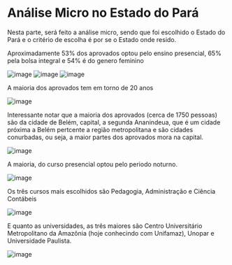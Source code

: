 # Análise Micro  no Estado do Pará

Nesta parte, será feito a análise micro, sendo que foi escolhido o Estado do Pará e o critério de escolha é por se o Estado onde resido.

Aproximadamente 53% dos aprovados optou pelo ensino presencial, 65% pela bolsa integral e 54% é do genero feminino

![image](https://user-images.githubusercontent.com/39843884/190981634-2de2b65c-405d-487f-917d-c5db839457c0.png) ![image](https://user-images.githubusercontent.com/39843884/190981706-22b6fece-0bc0-45b0-8c24-141cbc61ea4e.png)
![image](https://user-images.githubusercontent.com/39843884/190981927-754795b8-529a-4728-81b3-41a28b45c4db.png)

A maioria dos aprovados tem em torno de 20 anos

![image](https://user-images.githubusercontent.com/39843884/190982069-89621ca6-19a6-4f94-8a8a-b9506ed669e3.png)

Interessante notar que a maioria dos aprovados (cerca de 1750 pessoas) são da cidade de Belém, capital, a segunda Ananindeua, que é um cidade próxima a Belém
pertcente a região metropolitana e são cidades conurbadas, ou seja, a maior partes dos aprovados mora na capital.

![image](https://user-images.githubusercontent.com/39843884/190982170-10dce92e-bf5c-4a00-83c1-8554bd51968e.png)

A maioria, do curso presencial optou pelo periodo noturno.

![image](https://user-images.githubusercontent.com/39843884/190982868-61e534cb-170d-4ada-8f37-45c2c947863a.png)

Os três cursos mais escolhidos são Pedagogia, Administração e Ciência Contábeis

![image](https://user-images.githubusercontent.com/39843884/190983054-d660bc3e-8fdb-4b4c-9b37-a1d898a5f32a.png)

E quanto as universidades, as três maiores são Centro Universitário Metropolitano da Amazônia (hoje conhecindo com Unifamaz), Unopar e Universidade Paulista.

![image](https://user-images.githubusercontent.com/39843884/190983352-43b45836-1b18-433e-b6fb-cb888a6bf089.png)
